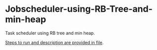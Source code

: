 # Jobscheduler-using-RB-Tree-and-min-heap

Task scheduler using RB tree and min heap.

[Steps to run and description are provided in file](https://github.com/AdityaDutt/Jobscheduler-using-RB-Tree-and-min-heap/blob/master/Project_description.pdf).
